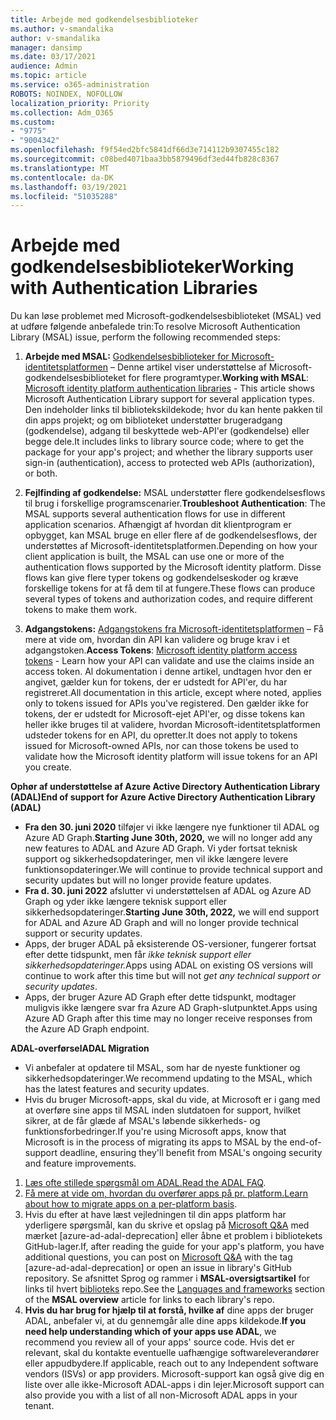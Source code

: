 ```yaml
---
title: Arbejde med godkendelsesbiblioteker
ms.author: v-smandalika
author: v-smandalika
manager: dansimp
ms.date: 03/17/2021
audience: Admin
ms.topic: article
ms.service: o365-administration
ROBOTS: NOINDEX, NOFOLLOW
localization_priority: Priority
ms.collection: Adm_O365
ms.custom:
- "9775"
- "9004342"
ms.openlocfilehash: f9f54ed2bfc5841df66d3e714112b9307455c182
ms.sourcegitcommit: c08bed4071baa3bb5879496df3ed44fb828c8367
ms.translationtype: MT
ms.contentlocale: da-DK
ms.lasthandoff: 03/19/2021
ms.locfileid: "51035288"
---
```

# <a name="working-with-authentication-libraries"></a><span data-ttu-id="5e2a0-102">Arbejde med godkendelsesbiblioteker</span><span class="sxs-lookup"><span data-stu-id="5e2a0-102">Working with Authentication Libraries</span></span>

<span data-ttu-id="5e2a0-103">Du kan løse problemet med Microsoft-godkendelsesbiblioteket (MSAL) ved at udføre følgende anbefalede trin:</span><span class="sxs-lookup"><span data-stu-id="5e2a0-103">To resolve Microsoft Authentication Library (MSAL) issue, perform the following recommended steps:</span></span>

1. <span data-ttu-id="5e2a0-104">**Arbejde med MSAL:** [Godkendelsesbiblioteker for Microsoft-identitetsplatformen](https://docs.microsoft.com/azure/active-directory/develop/reference-v2-libraries) – Denne artikel viser understøttelse af Microsoft-godkendelsesbiblioteket for flere programtyper.</span><span class="sxs-lookup"><span data-stu-id="5e2a0-104">**Working with MSAL**: [Microsoft identity platform authentication libraries](https://docs.microsoft.com/azure/active-directory/develop/reference-v2-libraries) - This article shows Microsoft Authentication Library support for several application types.</span></span> <span data-ttu-id="5e2a0-105">Den indeholder links til bibliotekskildekode; hvor du kan hente pakken til din apps projekt; og om biblioteket understøtter brugeradgang (godkendelse), adgang til beskyttede web-API'er (godkendelse) eller begge dele.</span><span class="sxs-lookup"><span data-stu-id="5e2a0-105">It includes links to library source code; where to get the package for your app's project; and whether the library supports user sign-in (authentication), access to protected web APIs (authorization), or both.</span></span>

2. <span data-ttu-id="5e2a0-106">**Fejlfinding af godkendelse:** MSAL understøtter flere godkendelsesflows til brug i forskellige programscenarier.</span><span class="sxs-lookup"><span data-stu-id="5e2a0-106">**Troubleshoot Authentication**: The MSAL supports several authentication flows for use in different application scenarios.</span></span> <span data-ttu-id="5e2a0-107">Afhængigt af hvordan dit klientprogram er opbygget, kan MSAL bruge en eller flere af de godkendelsesflows, der understøttes af Microsoft-identitetsplatformen.</span><span class="sxs-lookup"><span data-stu-id="5e2a0-107">Depending on how your client application is built, the MSAL can use one or more of the authentication flows supported by the Microsoft identity platform.</span></span> <span data-ttu-id="5e2a0-108">Disse flows kan give flere typer tokens og godkendelseskoder og kræve forskellige tokens for at få dem til at fungere.</span><span class="sxs-lookup"><span data-stu-id="5e2a0-108">These flows can produce several types of tokens and authorization codes, and require different tokens to make them work.</span></span>

3. <span data-ttu-id="5e2a0-109">**Adgangstokens:** [Adgangstokens fra Microsoft-identitetsplatformen](https://docs.microsoft.com/azure/active-directory/develop/access-tokens) – Få mere at vide om, hvordan din API kan validere og bruge krav i et adgangstoken.</span><span class="sxs-lookup"><span data-stu-id="5e2a0-109">**Access Tokens**: [Microsoft identity platform access tokens](https://docs.microsoft.com/azure/active-directory/develop/access-tokens) - Learn how your API can validate and use the claims inside an access token.</span></span> <span data-ttu-id="5e2a0-110">Al dokumentation i denne artikel, undtagen hvor den er angivet, gælder kun for tokens, der er udstedt for API'er, du har registreret.</span><span class="sxs-lookup"><span data-stu-id="5e2a0-110">All documentation in this article, except where noted, applies only to tokens issued for APIs you've registered.</span></span> <span data-ttu-id="5e2a0-111">Den gælder ikke for tokens, der er udstedt for Microsoft-ejet API'er, og disse tokens kan heller ikke bruges til at validere, hvordan Microsoft-identitetsplatformen udsteder tokens for en API, du opretter.</span><span class="sxs-lookup"><span data-stu-id="5e2a0-111">It does not apply to tokens issued for Microsoft-owned APIs, nor can those tokens be used to validate how the Microsoft identity platform will issue tokens for an API you create.</span></span>

<span data-ttu-id="5e2a0-112">**Ophør af understøttelse af Azure Active Directory Authentication Library (ADAL)**</span><span class="sxs-lookup"><span data-stu-id="5e2a0-112">**End of support for Azure Active Directory Authentication Library (ADAL)**</span></span>

- <span data-ttu-id="5e2a0-113">**Fra den 30. juni 2020** tilføjer vi ikke længere nye funktioner til ADAL og Azure AD Graph.</span><span class="sxs-lookup"><span data-stu-id="5e2a0-113">**Starting June 30th, 2020,** we will no longer add any new features to ADAL and Azure AD Graph.</span></span> <span data-ttu-id="5e2a0-114">Vi yder fortsat teknisk support og sikkerhedsopdateringer, men vil ikke længere levere funktionsopdateringer.</span><span class="sxs-lookup"><span data-stu-id="5e2a0-114">We will continue to provide technical support and security updates but will no longer provide feature updates.</span></span>
- <span data-ttu-id="5e2a0-115">**Fra d. 30. juni 2022** afslutter vi understøttelsen af ADAL og Azure AD Graph og yder ikke længere teknisk support eller sikkerhedsopdateringer.</span><span class="sxs-lookup"><span data-stu-id="5e2a0-115">**Starting June 30th, 2022,** we will end support for ADAL and Azure AD Graph and will no longer provide technical support or security updates.</span></span>
- <span data-ttu-id="5e2a0-116">Apps, der bruger ADAL på eksisterende OS-versioner, fungerer fortsat efter dette tidspunkt, men får *ikke teknisk support eller sikkerhedsopdateringer.*</span><span class="sxs-lookup"><span data-stu-id="5e2a0-116">Apps using ADAL on existing OS versions will continue to work after this time but will not *get any technical support or security updates*.</span></span>
- <span data-ttu-id="5e2a0-117">Apps, der bruger Azure AD Graph efter dette tidspunkt, modtager muligvis ikke længere svar fra Azure AD Graph-slutpunktet.</span><span class="sxs-lookup"><span data-stu-id="5e2a0-117">Apps using Azure AD Graph after this time may no longer receive responses from the Azure AD Graph endpoint.</span></span>

<span data-ttu-id="5e2a0-118">**ADAL-overførsel**</span><span class="sxs-lookup"><span data-stu-id="5e2a0-118">**ADAL Migration**</span></span>

- <span data-ttu-id="5e2a0-119">Vi anbefaler at opdatere til MSAL, som har de nyeste funktioner og sikkerhedsopdateringer.</span><span class="sxs-lookup"><span data-stu-id="5e2a0-119">We recommend updating to the MSAL, which has the latest features and security updates.</span></span>
- <span data-ttu-id="5e2a0-120">Hvis du bruger Microsoft-apps, skal du vide, at Microsoft er i gang med at overføre sine apps til MSAL inden slutdatoen for support, hvilket sikrer, at de får glæde af MSAL's løbende sikkerheds- og funktionsforbedringer.</span><span class="sxs-lookup"><span data-stu-id="5e2a0-120">If you're using Microsoft apps, know that Microsoft is in the process of migrating its apps to MSAL by the end-of-support deadline, ensuring they'll benefit from MSAL's ongoing security and feature improvements.</span></span>

1. <span data-ttu-id="5e2a0-121">[Læs ofte stillede spørgsmål om ADAL.](https://docs.microsoft.com/azure/active-directory/develop/msal-migration#frequently-asked-questions-faq)</span><span class="sxs-lookup"><span data-stu-id="5e2a0-121">[Read the ADAL FAQ](https://docs.microsoft.com/azure/active-directory/develop/msal-migration#frequently-asked-questions-faq).</span></span>
2. <span data-ttu-id="5e2a0-122">[Få mere at vide om, hvordan du overfører apps på pr. platform.](https://docs.microsoft.com/azure/active-directory/develop/msal-migration#migration-guidance)</span><span class="sxs-lookup"><span data-stu-id="5e2a0-122">[Learn about how to migrate apps on a per-platform basis](https://docs.microsoft.com/azure/active-directory/develop/msal-migration#migration-guidance).</span></span>
3. <span data-ttu-id="5e2a0-123">Hvis du efter at have læst vejledningen til din apps platform har yderligere spørgsmål, kan du skrive et opslag på [Microsoft Q&A](https://docs.microsoft.com/answers/topics/azure-ad-adal-deprecation.html) med mærket [azure-ad-adal-deprecation] eller åbne et problem i bibliotekets GitHub-lager.</span><span class="sxs-lookup"><span data-stu-id="5e2a0-123">If, after reading the guide for your app's platform, you have additional questions, you can post on [Microsoft Q&A](https://docs.microsoft.com/answers/topics/azure-ad-adal-deprecation.html) with the tag [azure-ad-adal-deprecation] or open an issue in library's GitHub repository.</span></span> <span data-ttu-id="5e2a0-124">Se afsnittet Sprog og rammer i **MSAL-oversigtsartikel** for links til hvert [biblioteks](https://docs.microsoft.com/azure/active-directory/develop/msal-overview#languages-and-frameworks) repo.</span><span class="sxs-lookup"><span data-stu-id="5e2a0-124">See the [Languages and frameworks](https://docs.microsoft.com/azure/active-directory/develop/msal-overview#languages-and-frameworks) section of the **MSAL overview** article for links to each library's repo.</span></span>
4. <span data-ttu-id="5e2a0-125">**Hvis du har brug for hjælp til at forstå, hvilke af** dine apps der bruger ADAL, anbefaler vi, at du gennemgår alle dine apps kildekode.</span><span class="sxs-lookup"><span data-stu-id="5e2a0-125">**If you need help understanding which of your apps use ADAL**, we recommend you review all of your apps' source code.</span></span> <span data-ttu-id="5e2a0-126">Hvis det er relevant, skal du kontakte eventuelle uafhængige softwareleverandører eller appudbydere.</span><span class="sxs-lookup"><span data-stu-id="5e2a0-126">If applicable, reach out to any Independent software vendors (ISVs) or app providers.</span></span> <span data-ttu-id="5e2a0-127">Microsoft-support kan også give dig en liste over alle ikke-Microsoft ADAL-apps i din lejer.</span><span class="sxs-lookup"><span data-stu-id="5e2a0-127">Microsoft support can also provide you with a list of all non-Microsoft ADAL apps in your tenant.</span></span>







